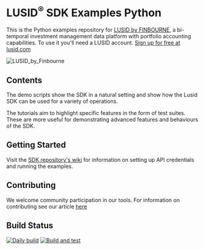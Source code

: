 # LUSID<sup>®</sup> SDK Examples Python

This is the Python examples repository for [LUSID by FINBOURNE](https://www.finbourne.com/lusid-technology), a bi-temporal investment management data platform with portfolio accounting capabilities. To use it you'll need a LUSID account. [Sign up for free at lusid.com](https://www.lusid.com/app/signup)

![LUSID_by_Finbourne](https://content.finbourne.com/LUSID_repo.png)

## Contents

The demo scripts show the SDK in a natural setting and show how the Lusid SDK can be used for a variety of operations.

The tutorials aim to highlight specific features in the form of test suites. These are more useful for demonstrating advanced features and behaviours of the SDK.

## Getting Started

Visit the [SDK repository's wiki](https://github.com/finbourne/lusid-sdk-python-preview/wiki) for information on setting up API credentials and running the examples.

## Contributing

We welcome community participation in our tools. For information on contributing see our article [here](/finbourne/lusid-sdk-examples-python/docs)

## Build Status
[![Daily build](https://github.com/finbourne/lusid-sdk-examples-python/actions/workflows/cron.yaml/badge.svg)](https://github.com/finbourne/lusid-sdk-examples-python/actions/workflows/cron.yaml)
[![Build and test](https://github.com/finbourne/lusid-sdk-examples-python/actions/workflows/build-and-test.yaml/badge.svg)](https://github.com/finbourne/lusid-sdk-examples-python/actions/workflows/build-and-test.yaml)
